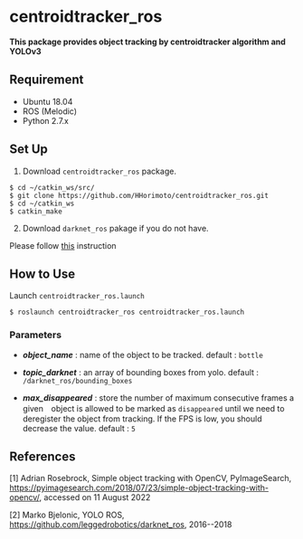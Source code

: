 # centroidtracker_ros

**This package provides object tracking by centroidtracker algorithm and YOLOv3**

## Requirement
+ Ubuntu 18.04
+ ROS (Melodic)
+ Python 2.7.x

## Set Up
1. Download `centroidtracker_ros` package.

```shell
$ cd ~/catkin_ws/src/
$ git clone https://github.com/HHorimoto/centroidtracker_ros.git
$ cd ~/catkin_ws
$ catkin_make
```

2. Download `darknet_ros` pakage if you do not have.

Please follow [this](https://github.com/leggedrobotics/darknet_ros) instruction

## How to Use
Launch `centroidtracker_ros.launch`

```shell
$ roslaunch centroidtracker_ros centroidtracker_ros.launch
```

### Parameters

+ ***object_name*** : name of the object to be tracked.
    default : `bottle`

+ ***topic_darknet*** : an array of bounding boxes from yolo.
    default : `/darknet_ros/bounding_boxes`

+ ***max_disappeared*** : store the number of maximum consecutive frames a given　object is allowed to be marked as `disappeared` until we need to deregister the object from tracking. If the FPS is low, you should decrease the value.
    default : `5`

## References
[1] Adrian Rosebrock, Simple object tracking with OpenCV, PyImageSearch, https://pyimagesearch.com/2018/07/23/simple-object-tracking-with-opencv/, accessed on 11 August 2022

[2] Marko Bjelonic, YOLO ROS, https://github.com/leggedrobotics/darknet_ros, 2016--2018